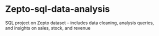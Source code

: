 # Zepto-sql-data-analysis
SQL project on Zepto dataset – includes data cleaning, analysis queries, and insights on sales, stock, and revenue
